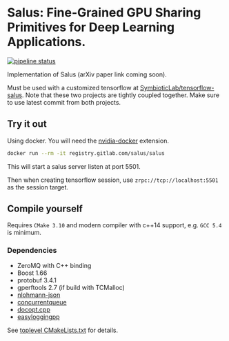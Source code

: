 # Salus: Fine-Grained GPU Sharing Primitives for Deep Learning Applications.

[![pipeline status]][gitlabci]

Implementation of Salus (arXiv paper link coming soon).

Must be used with a customized tensorflow at [SymbioticLab/tensorflow-salus][tf-salus].
Note that these two projects are tightly coupled together. Make sure to use latest commit from both projects.

## Try it out

Using docker. You will need the [nvidia-docker] extension.

```bash
docker run --rm -it registry.gitlab.com/salus/salus
```

This will start a salus server listen at port 5501.

Then when creating tensorflow session, use `zrpc://tcp://localhost:5501` as the session target.

## Compile yourself

Requires `CMake 3.10` and modern compiler with c++14 support, e.g. `GCC 5.4` is minimum.

### Dependencies

- ZeroMQ with C++ binding
- Boost 1.66
- protobuf 3.4.1
- gperftools 2.7 (if build with TCMalloc)
- [nlohmann-json]
- [concurrentqueue]
- [docopt.cpp]
- [easyloggingpp]

See [toplevel CMakeLists.txt](CMakeLists.txt) for details.

[tf-salus]: https://github.com/SymbioticLab/tensorflow-salus
[gitlabci]: https://gitlab.com/Salus/Salus/pipelines
[pipeline status]: https://gitlab.com/Salus/Salus/badges/master/pipeline.svg
[nvidia-docker]: https://github.com/NVIDIA/nvidia-docker
[nlohmann-json]: https://github.com/nlohmann/json
[concurrentqueue]: https://github.com/cameron314/concurrentqueue
[docopt.cpp]: https://github.com/docopt/docopt.cpp
[easyloggingpp]: https://github.com/muflihun/easyloggingpp
